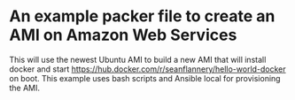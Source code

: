 # An example packer file to create an AMI on Amazon Web Services
This will use the newest Ubuntu AMI to build a new AMI that will install docker and start https://hub.docker.com/r/seanflannery/hello-world-docker on boot.  This example uses bash scripts and Ansible local for provisioning the AMI.
